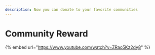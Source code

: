 ```yaml
---
description: Now you can donate to your favorite communities
---
```


# Community Reward

{% embed url="https://www.youtube.com/watch?v=ZRao5Kz2dy8" %}
